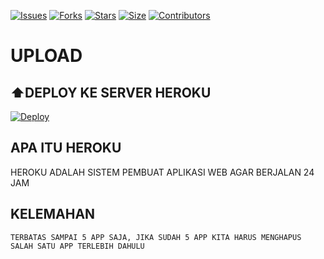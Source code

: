 [![Issues](https://img.shields.io/github/issues/derylprojects/tiktok-bot?style=for-the-badge&color=green)](https://github.com/derylprojects/tiktok-bot/issues)
[![Forks](https://img.shields.io/github/forks/derylprojects/tiktok-bot?style=for-the-badge&color=green)](https://github.com/derylprojects/tiktok-bot/fork)
[![Stars](https://img.shields.io/github/stars/derylprojects/tiktok-bot?style=for-the-badge&color=green)](https://github.com/derylprojects/tiktok-bot)
[![Size](https://img.shields.io/github/repo-size/derylprojects/tiktok-bot?style=for-the-badge&color=green)](https://github.com/derylprojects/tiktok-bot)
[![Contributors](https://img.shields.io/github/contributors/derylprojects/tiktok-bot?style=for-the-badge&color=green)](https://github.com/derylprojects/tiktok-bot)


# UPLOAD

## ⬆️DEPLOY KE SERVER HEROKU

[![Deploy](https://www.herokucdn.com/deploy/button.svg)](https://dashboard.heroku.com/new?button-url=https%3A%2F%2Fgithub.com%2Fderylprojects%2Fyoutube-downloader&template=https%3A%2F%2Fgithub.com%2Fderylprojects%2Fyoutube-downloader)


## APA ITU HEROKU
HEROKU ADALAH SISTEM PEMBUAT APLIKASI WEB AGAR BERJALAN
24 JAM
## KELEMAHAN
```
TERBATAS SAMPAI 5 APP SAJA, JIKA SUDAH 5 APP KITA HARUS MENGHAPUS SALAH SATU APP TERLEBIH DAHULU
```

